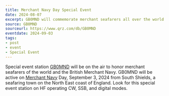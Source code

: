 ```yaml
---
title: Merchant Navy Day Special Event
date: 2024-08-07
excerpt: GB0MND will commemorate merchant seafarers all over the world.
source: GB0MND
sourceurl: https://www.qrz.com/db/GB0MND
eventdate: 2024-09-03 
tags:
- post
- event
- Special Event
---
```

Special event station [GB0MND](https://www.qrz.com/db/GB0MND) will be on the air to honor merchant seafarers of the world and the British Merchant Navy. GB0MND will be active on [Merchant Navy](https://en.wikipedia.org/wiki/Merchant_navy) Day, September 3, 2024 from South Shields, a seafaring town on the North East coast of England. Look for this special event station on HF operating CW, SSB, and digital modes.